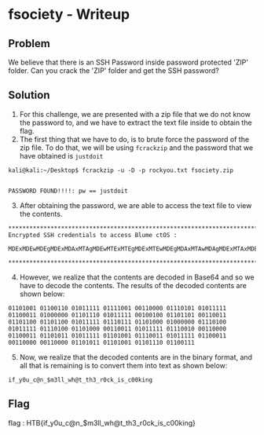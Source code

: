 # fsociety - Writeup

## Problem
We believe that there is an SSH Password inside password protected 'ZIP' folder. Can you crack the 'ZIP' folder and get the SSH password?

## Solution
1. For this challenge, we are presented with a zip file that we do not know the password to, and we have to extract the text file inside to obtain the flag.
2. The first thing that we have to do, is to brute force the password of the zip file. To do that, we will be using `fcrackzip` and the password that we have obtained is `justdoit`
```code
kali@kali:~/Desktop$ fcrackzip -u -D -p rockyou.txt fsociety.zip


PASSWORD FOUND!!!!: pw == justdoit
```
3. After obtaining the password, we are able to access the text file to view the contents.
```code
*****************************************************************************************
Encrypted SSH credentials to access Blume ctOS : 

MDExMDEwMDEgMDExMDAxMTAgMDEwMTExMTEgMDExMTEwMDEgMDAxMTAwMDAgMDExMTAxMDEgMDEwMTExMTEgMDExMDAwMTEgMDEwMDAwMDAgMDExMDExMTAgMDEwMTExMTEgMDAxMDAxMDAgMDExMDExMDEgMDAxMTAwMTEgMDExMDExMDAgMDExMDExMDAgMDEwMTExMTEgMDExMTAxMTEgMDExMDEwMDAgMDEwMDAwMDAgMDExMTAxMDAgMDEwMTExMTEgMDExMTAxMDAgMDExMDEwMDAgMDAxMTAwMTEgMDEwMTExMTEgMDExMTAwMTAgMDAxMTAwMDAgMDExMDAwMTEgMDExMDEwMTEgMDEwMTExMTEgMDExMDEwMDEgMDExMTAwMTEgMDEwMTExMTEgMDExMDAwMTEgMDAxMTAwMDAgMDAxMTAwMDAgMDExMDEwMTEgMDExMDEwMDEgMDExMDExMTAgMDExMDAxMTE=

*****************************************************************************************
```
4. However, we realize that the contents are decoded in Base64 and so we have to decode the contents. The results of the decoded contents are shown below:
```code
01101001 01100110 01011111 01111001 00110000 01110101 01011111 01100011 01000000 01101110 01011111 00100100 01101101 00110011 01101100 01101100 01011111 01110111 01101000 01000000 01110100 01011111 01110100 01101000 00110011 01011111 01110010 00110000 01100011 01101011 01011111 01101001 01110011 01011111 01100011 00110000 00110000 01101011 01101001 01101110 01100111
```
5. Now, we realize that the decoded contents are in the binary format, and all that is remaining is to convert them into text as shown below:
```code
if_y0u_c@n_$m3ll_wh@t_th3_r0ck_is_c00king
```
## Flag
flag : HTB{if_y0u_c@n_$m3ll_wh@t_th3_r0ck_is_c00king}
